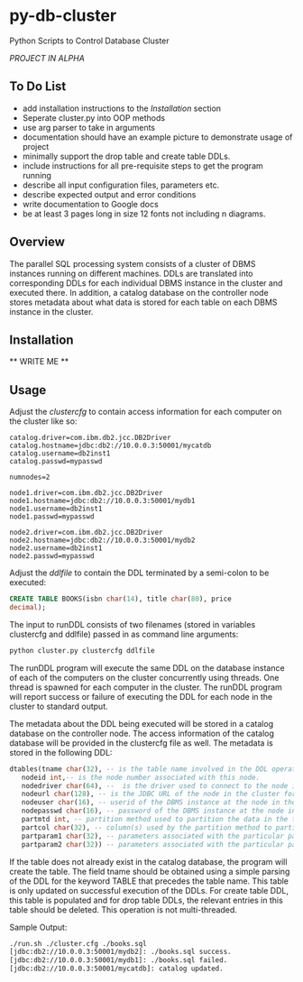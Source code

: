 # py-db-cluster
Python Scripts to Control Database Cluster

*PROJECT IN ALPHA*

## To Do List

- add installation instructions to the *Installation* section
- Seperate cluster.py into OOP methods
- use arg parser to take in arguments
- documentation should have an example picture to demonstrate usage of project
- minimally support the drop table and create table DDLs.
- include instructions for all pre-requisite steps to get the program running
- describe all input configuration files, parameters etc.
- describe expected output and error conditions
- write documentation to Google docs
- be at least 3 pages long in size 12 fonts not including n diagrams.

## Overview

The parallel SQL processing system consists of a cluster of DBMS instances running on different machines.
DDLs are translated into corresponding DDLs for each individual DBMS instance in the cluster and executed there.
In addition, a catalog database on the controller node stores metadata about what data is stored for each table on each DBMS instance in the cluster.

## Installation

** WRITE ME **

## Usage

Adjust the *clustercfg* to contain access information for each computer on the cluster like so:

```
catalog.driver=com.ibm.db2.jcc.DB2Driver
catalog.hostname=jdbc:db2://10.0.0.3:50001/mycatdb
catalog.username=db2inst1
catalog.passwd=mypasswd

numnodes=2

node1.driver=com.ibm.db2.jcc.DB2Driver
node1.hostname=jdbc:db2://10.0.0.3:50001/mydb1
node1.username=db2inst1
node1.passwd=mypasswd

node2.driver=com.ibm.db2.jcc.DB2Driver
node2.hostname=jdbc:db2://10.0.0.3:50001/mydb2
node2.username=db2inst1
node2.passwd=mypasswd
```

Adjust the *ddlfile* to contain the DDL terminated by a semi-colon to be executed:

```sql
CREATE TABLE BOOKS(isbn char(14), title char(80), price
decimal);
```

The input to runDDL consists of two filenames (stored in variables clustercfg and ddlfile) passed in as command line arguments:

```bash
python cluster.py clustercfg ddlfile
```

The runDDL program will execute the same DDL on the database instance of each of the computers on the cluster concurrently using threads.
One thread is spawned for each computer in the cluster.
The runDDL program will report success or failure of executing the DDL for each node in the cluster to standard output.

The metadata about the DDL being executed will be stored in a catalog database on the controller node. The access information of the catalog database will be provided in the clustercfg file as well. The metadata is stored in the following DDL:

```sql
dtables(tname char(32), -- is the table name involved in the DDL operation.
   nodeid int,-- is the node number associated with this node.
   nodedriver char(64), --  is the driver used to connect to the node in the cluster for this entry
   nodeurl char(128), -- is the JDBC URL of the node in the cluster for this entry
   nodeuser char(16), -- userid of the DBMS instance at the node in the cluster for this entry
   nodepasswd char(16), -- password of the DBMS instance at the node in the cluster for this entry
   partmtd int, -- partition method used to partition the data in the table
   partcol char(32), -- column(s) used by the partition method to partition the data in the table
   partparam1 char(32), -- parameters associated with the particular partition method
   partparam2 char(32)) -- parameters associated with the particular partition method
```

If the table does not already exist in the catalog database, the program will create the table.
The field tname should be obtained using a simple parsing of the DDL for the keyword TABLE that precedes the table name.
This table is only updated on successful execution of the DDLs.
For create table DDL, this table is populated and for drop table DDLs, the relevant entries in this table should be deleted.
This operation is not multi-threaded.

Sample Output:

```bash
./run.sh ./cluster.cfg ./books.sql
[jdbc:db2://10.0.0.3:50001/mydb2]: ./books.sql success.
[jdbc:db2://10.0.0.3:50001/mydb1]: ./books.sql failed.
[jdbc:db2://10.0.0.3:50001/mycatdb]: catalog updated.
```
